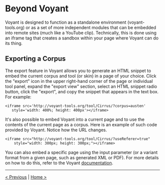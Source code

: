 # Beyond Voyant

Voyant is designed to function as a standalone environment (voyant-tools.org) or as a set of more independent modules that can be embedded into remote sites (much like a YouTube clip). Technically, this is done using an iframe tag that creates a sandbox within your page where Voyant can do its thing.

## Exporting a Corpus

The export feature in Voyant allows you to generate an HTML snippet to embed the current corpus and tool (or skin) in a page of your choice. Click the "export" icon in the upper right-hand corner of the page or individual tool panel, expand the "export view" section, select an HTML snippet radio button, click the "export", and copy the snippet that appears in the text box. For example:
 
 ```
 <iframe src='http://voyant-tools.org/tool/Cirrus/?corpus=austen'
    style='width: 400%; height: 400px'></iframe>
```

It's also possible to embed Voyant into a current page and to use the contents of the current page as a corpus. Here is an example of such code provided by Voyant.  Notice how the URL changes.

```
<iframe src="http://voyant-tools.org/tool/Cirrus/?useReferer=true"
    style="width: 300px; height: 300px;"></iframe>
```

You can also embed a specific page using the input parameter (or a variant format from a given page, such as generated XML or PDF). For more details on how to do this, refer to the Voyant [documentation](https://voyant-tools.org/docs/#!/guide/embedding).

---

[< Previous](5-advanced.md) | [Home >](../README.md)
